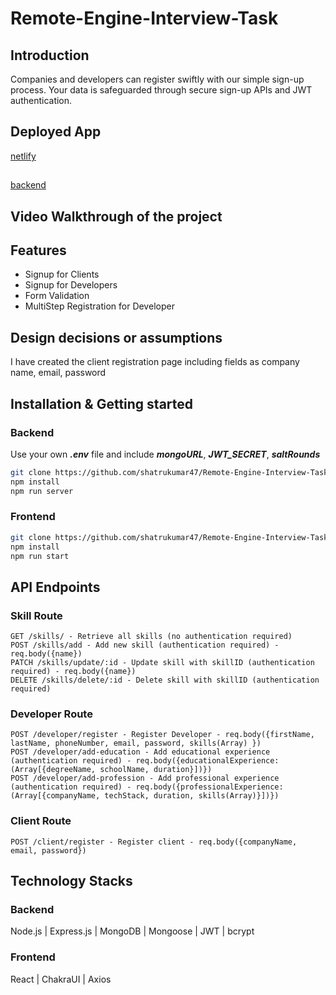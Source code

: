 # Remote-Engine-Interview-Task

## Introduction
  Companies and developers can register swiftly with our simple sign-up process. Your data is safeguarded through secure sign-up APIs and JWT authentication.
  
## Deployed App

[netlify]()
##
[backend](https://remoteengine.onrender.com/)

## Video Walkthrough of the project

## Features

- Signup for Clients
- Signup for Developers
- Form Validation
- MultiStep Registration for Developer

## Design decisions or assumptions

I have created the client registration page including fields as company name, email, password

## Installation & Getting started

### Backend
Use your own ***.env*** file and include ***mongoURL***, ***JWT_SECRET***, ***saltRounds***
```bash
git clone https://github.com/shatrukumar47/Remote-Engine-Interview-Task/tree/main/backend
npm install
npm run server
```

### Frontend
```bash
git clone https://github.com/shatrukumar47/Remote-Engine-Interview-Task/tree/main/frontend
npm install
npm run start
```

## API Endpoints

### Skill Route
```
GET /skills/ - Retrieve all skills (no authentication required)
POST /skills/add - Add new skill (authentication required) - req.body({name})
PATCH /skills/update/:id - Update skill with skillID (authentication required) - req.body({name})
DELETE /skills/delete/:id - Delete skill with skillID (authentication required)
```

### Developer Route
```
POST /developer/register - Register Developer - req.body({firstName, lastName, phoneNumber, email, password, skills(Array) })
POST /developer/add-education - Add educational experience (authentication required) - req.body({educationalExperience:(Array[{degreeName, schoolName, duration}])})
POST /developer/add-profession - Add professional experience (authentication required) - req.body({professionalExperience:(Array[{companyName, techStack, duration, skills(Array)}])})
```

### Client Route
```
POST /client/register - Register client - req.body({companyName, email, password})
```

## Technology Stacks

### Backend
 Node.js | Express.js | MongoDB | Mongoose | JWT | bcrypt

### Frontend
 React | ChakraUI | Axios




 

